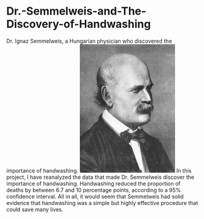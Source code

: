 # Dr.-Semmelweis-and-The-Discovery-of-Handwashing
Dr. Ignaz Semmelweis, a Hungarian physician who discovered the importance of handwashing. 
![Dr. Ignaz Semmelweis](https://github.com/nakshatra-garg/Dr.-Semmelweis-and-The-Discovery-of-Handwashing/blob/main/datasets/ignaz_semmelweis_1860.jpg)
In this project, I have reanalyzed the data that made Dr. Semmelweis discover the importance of handwashing. Handwashing reduced the proportion of deaths by between 6.7 and 10 percentage points, according to a 95% confidence interval. All in all, it would seem that Semmelweis had solid evidence that handwashing was a simple but highly effective procedure that could save many lives.
